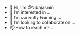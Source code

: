 - 👋 Hi, I’m @Nibajasmin
- 👀 I’m interested in ...
- 🌱 I’m currently learning ...
- 💞️ I’m looking to collaborate on ...
- 📫 How to reach me ...

<!---
Nibajasmin/Nibajasmin is a ✨ special ✨ repository because its `README.md` (this file) appears on your GitHub profile.
You can click the Preview link to take a look at your changes.
--->
